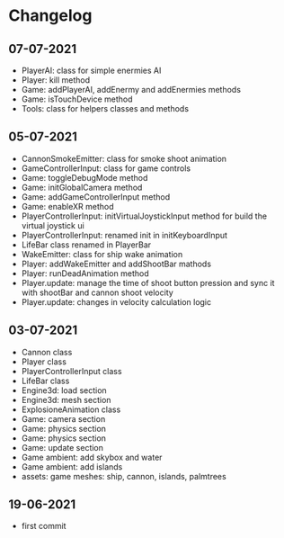 # Changelog


## 07-07-2021
- PlayerAI: class for simple enermies AI 
- Player: kill method
- Game: addPlayerAI, addEnermy and addEnermies methods
- Game: isTouchDevice method
- Tools: class for helpers classes and methods

## 05-07-2021
- CannonSmokeEmitter: class for smoke shoot animation
- GameControllerInput: class for game controls 
- Game: toggleDebugMode method 
- Game: initGlobalCamera method 
- Game: addGameControllerInput method 
- Game: enableXR method 
- PlayerControllerInput: initVirtualJoystickInput method for build the virtual joystick ui 
- PlayerControllerInput: renamed init in initKeyboardInput
- LifeBar class renamed in PlayerBar
- WakeEmitter: class for ship wake animation
- Player: addWakeEmitter and addShootBar mathods
- Player: runDeadAnimation method
- Player.update: manage the time of shoot button pression and sync it with shootBar and cannon shoot velocity
- Player.update: changes in velocity calculation logic

## 03-07-2021
- Cannon class
- Player class
- PlayerControllerInput class
- LifeBar class
- Engine3d: load section
- Engine3d: mesh section
- ExplosioneAnimation class
- Game: camera section
- Game: physics section
- Game: physics section
- Game: update section
- Game ambient: add skybox and water
- Game ambient: add islands
- assets: game meshes: ship, cannon, islands, palmtrees

## 19-06-2021
- first commit

